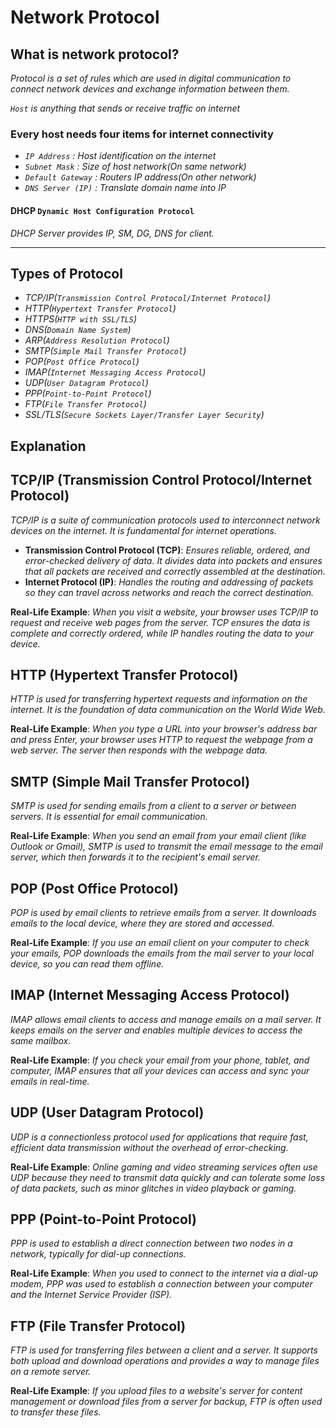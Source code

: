 # Network Protocol

## What is network protocol?

_Protocol is a set of rules which are used in digital communication to connect network devices and exchange information between them._

_`Host` is anything that sends or receive traffic on internet_

### Every host needs four items for internet connectivity

- _`IP Address` : Host identification on the internet_
- _`Subnet Mask` : Size of host network(On same network)_
- _`Default Gateway` : Routers IP address(On other network)_
- _`DNS Server (IP)` : Translate domain name into IP_

#### DHCP `Dynamic Host Configuration Protocol`

_DHCP Server provides IP, SM, DG, DNS for client._

<hr/>

## Types of Protocol

- _TCP/IP(`Transmission Control Protocol/Internet Protocol`)_
- _HTTP(`Hypertext Transfer Protocol`)_
- _HTTPS(`HTTP with SSL/TLS`)_
- _DNS(`Domain Name System`)_
- _ARP(`Address Resolution Protocol`)_
- _SMTP(`Simple Mail Transfer Protocol`)_
- _POP(`Post Office Protocol`)_
- _IMAP(`Internet Messaging Access Protocol`)_
- _UDP(`User Datagram Protocol`)_
- _PPP(`Point-to-Point Protocol`)_
- _FTP(`File Transfer Protocol`)_
- _SSL/TLS(`Secure Sockets Layer/Transfer Layer Security`)_

## Explanation

## TCP/IP (Transmission Control Protocol/Internet Protocol)

_TCP/IP is a suite of communication protocols used to interconnect network devices on the internet. It is fundamental for internet operations._

- **Transmission Control Protocol (TCP)**: _Ensures reliable, ordered, and error-checked delivery of data. It divides data into packets and ensures that all packets are received and correctly assembled at the destination._
- **Internet Protocol (IP)**: _Handles the routing and addressing of packets so they can travel across networks and reach the correct destination._

**Real-Life Example**: _When you visit a website, your browser uses TCP/IP to request and receive web pages from the server. TCP ensures the data is complete and correctly ordered, while IP handles routing the data to your device._

## HTTP (Hypertext Transfer Protocol)

_HTTP is used for transferring hypertext requests and information on the internet. It is the foundation of data communication on the World Wide Web._

**Real-Life Example**: _When you type a URL into your browser's address bar and press Enter, your browser uses HTTP to request the webpage from a web server. The server then responds with the webpage data._

## SMTP (Simple Mail Transfer Protocol)

_SMTP is used for sending emails from a client to a server or between servers. It is essential for email communication._

**Real-Life Example**: _When you send an email from your email client (like Outlook or Gmail), SMTP is used to transmit the email message to the email server, which then forwards it to the recipient's email server._

## POP (Post Office Protocol)

_POP is used by email clients to retrieve emails from a server. It downloads emails to the local device, where they are stored and accessed._

**Real-Life Example**: _If you use an email client on your computer to check your emails, POP downloads the emails from the mail server to your local device, so you can read them offline._

## IMAP (Internet Messaging Access Protocol)

_IMAP allows email clients to access and manage emails on a mail server. It keeps emails on the server and enables multiple devices to access the same mailbox._

**Real-Life Example**: _If you check your email from your phone, tablet, and computer, IMAP ensures that all your devices can access and sync your emails in real-time._

## UDP (User Datagram Protocol)

_UDP is a connectionless protocol used for applications that require fast, efficient data transmission without the overhead of error-checking._

**Real-Life Example**: _Online gaming and video streaming services often use UDP because they need to transmit data quickly and can tolerate some loss of data packets, such as minor glitches in video playback or gaming._

## PPP (Point-to-Point Protocol)

_PPP is used to establish a direct connection between two nodes in a network, typically for dial-up connections._

**Real-Life Example**: _When you used to connect to the internet via a dial-up modem, PPP was used to establish a connection between your computer and the Internet Service Provider (ISP)._

## FTP (File Transfer Protocol)

_FTP is used for transferring files between a client and a server. It supports both upload and download operations and provides a way to manage files on a remote server._

**Real-Life Example**: _If you upload files to a website's server for content management or download files from a server for backup, FTP is often used to transfer these files._

